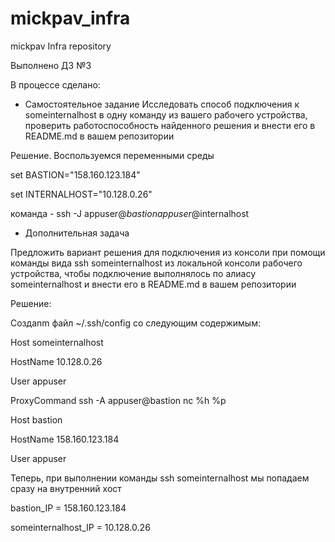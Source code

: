 # mickpav_infra
mickpav Infra repository

Выполнено ДЗ №3

В процессе сделано:

- Самостоятельное задание
Исследовать способ подключения к someinternalhost в одну команду из вашего рабочего устройства, проверить работоспособность найденного решения и внести его в README.md в вашем репозитории

Решение.
Воспользуемся переменными среды

set BASTION="158.160.123.184"

set INTERNALHOST="10.128.0.26"

команда - ssh -J appuser@$bastion appuser@$internalhost

- Дополнительная задача

Предложить вариант решения для подключения из консоли при помощи команды вида ssh someinternalhost из локальной консоли рабочего устройства,
чтобы подключение выполнялось по алиасу someinternalhost и внести его в README.md в вашем репозитории

Решение:

Создаnm файл ~/.ssh/config со следующим содержимым:

Host someinternalhost

HostName 10.128.0.26

User appuser

ProxyCommand ssh -A appuser@bastion nc %h %p

Host bastion

HostName 158.160.123.184

User appuser


Теперь, при выполнении команды ssh someinternalhost мы попадаем сразу на внутренний хост

bastion_IP = 158.160.123.184

someinternalhost_IP = 10.128.0.26
